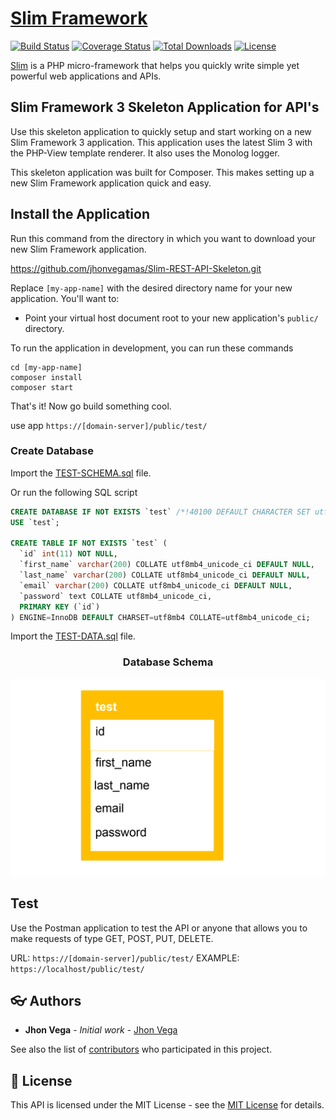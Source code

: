 # [Slim Framework](https://www.slimframework.com/)

[![Build Status](https://travis-ci.org/slimphp/Slim.svg?branch=3.x)](https://travis-ci.org/slimphp/Slim)
[![Coverage Status](https://coveralls.io/repos/github/slimphp/Slim/badge.svg?branch=3.x)](https://coveralls.io/github/slimphp/Slim?branch=3.x)
[![Total Downloads](https://poser.pugx.org/slim/slim/downloads)](https://packagist.org/packages/slim/slim)
[![License](https://poser.pugx.org/slim/slim/license)](https://packagist.org/packages/slim/slim)

[Slim](https://www.slimframework.com/) is a PHP micro-framework that helps you quickly write simple yet powerful web applications and APIs.

## Slim Framework 3 Skeleton Application for API's

Use this skeleton application to quickly setup and start working on a new Slim Framework 3 application. This application uses the latest Slim 3 with the PHP-View template renderer. It also uses the Monolog logger.

This skeleton application was built for Composer. This makes setting up a new Slim Framework application quick and easy.


## Install the Application

Run this command from the directory in which you want to download your new Slim Framework application.

https://github.com/jhonvegamas/Slim-REST-API-Skeleton.git

Replace `[my-app-name]` with the desired directory name for your new application. You'll want to:

* Point your virtual host document root to your new application's `public/` directory.

To run the application in development, you can run these commands 

	cd [my-app-name]
	composer install
	composer start

That's it! Now go build something cool.

use app `https://[domain-server]/public/test/`


### Create Database

Import the [TEST-SCHEMA.sql](https://raw.githubusercontent.com/jhonvegamas/tools-projects/master/mysql-scripts/test-schema.sql) file.
 
Or run the following SQL script

```SQL
CREATE DATABASE IF NOT EXISTS `test` /*!40100 DEFAULT CHARACTER SET utf8mb4 COLLATE utf8mb4_unicode_ci */;
USE `test`;

CREATE TABLE IF NOT EXISTS `test` (
  `id` int(11) NOT NULL,
  `first_name` varchar(200) COLLATE utf8mb4_unicode_ci DEFAULT NULL,
  `last_name` varchar(200) COLLATE utf8mb4_unicode_ci DEFAULT NULL,
  `email` varchar(200) COLLATE utf8mb4_unicode_ci DEFAULT NULL,
  `password` text COLLATE utf8mb4_unicode_ci,
  PRIMARY KEY (`id`)
) ENGINE=InnoDB DEFAULT CHARSET=utf8mb4 COLLATE=utf8mb4_unicode_ci;

```
Import the [TEST-DATA.sql](https://raw.githubusercontent.com/jhonvegamas/tools-projects/master/mysql-scripts/test-data.sql) file.

<div align="center">
	<h3> Database Schema </h3>
	<a href="">
		<img src="https://raw.githubusercontent.com/jhonvegamas/tools-projects/master/img/schema-database-test.png" alt="schema">
	</a>
</div>

## Test

Use the Postman application to test the API or anyone that allows you to make requests of type GET, POST, PUT, DELETE.

URL: `https://[domain-server]/public/test/`
EXAMPLE: `https://localhost/public/test/`

## :eyeglasses: Authors

  * **Jhon Vega** - *Initial work* - [Jhon Vega](https://github.com/jhonvegamas) 

See also the list of [contributors](https://github.com/jhonvegamas/Slim-REST-API-Skeleton/graphs/contributors)
 who participated in this project.

<a name="license"></a>
## :memo: License

This API is licensed under the MIT License - see the
 [MIT License](https://opensource.org/licenses/MIT) for details.
